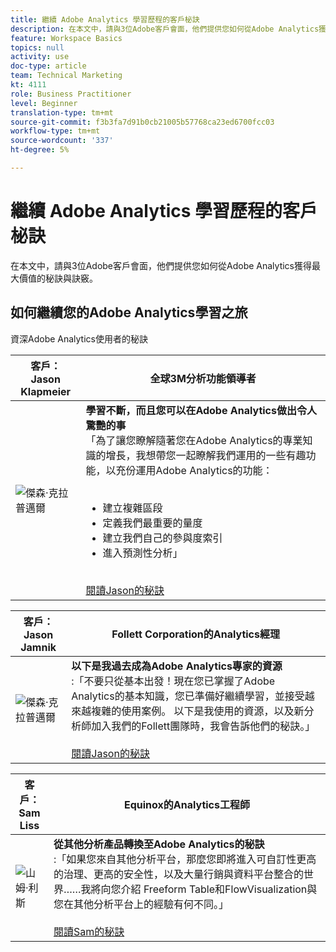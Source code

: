 ```yaml
---
title: 繼續 Adobe Analytics 學習歷程的客戶柲訣
description: 在本文中，請與3位Adobe客戶會面，他們提供您如何從Adobe Analytics獲得最大價值的秘訣與訣竅。
feature: Workspace Basics
topics: null
activity: use
doc-type: article
team: Technical Marketing
kt: 4111
role: Business Practitioner
level: Beginner
translation-type: tm+mt
source-git-commit: f3b3fa7d91b0cb21005b57768ca23ed6700fcc03
workflow-type: tm+mt
source-wordcount: '337'
ht-degree: 5%

---
```



# 繼續 Adobe Analytics 學習歷程的客戶柲訣

在本文中，請與3位Adobe客戶會面，他們提供您如何從Adobe Analytics獲得最大價值的秘訣與訣竅。

## 如何繼續您的Adobe Analytics學習之旅

資深Adobe Analytics使用者的秘訣

| 客戶：<br>Jason Klapmeier | 全球3M分析功能領導者 |
|------------|------------|
| ![傑森·克拉普邁爾](assets/jasonklapmeier.jpg) | **學習不斷，而且您可以在Adobe Analytics做出令人驚艷的事** <br> 「為了讓您瞭解隨著您在Adobe Analytics的專業知識的增長，我想帶您一起瞭解我們運用的一些有趣功能，以充份運用Adobe Analytics的功能：  <br><br><ul><li>建立複雜區段</li><li>定義我們最重要的量度</li><li>建立我們自己的參與度索引</li><li>進入預測性分析」</li></ul><br>[閱讀Jason的秘訣](https://experienceleaguecommunities.adobe.com/t5/Adobe-Analytics-Discussions/Incredible-Things-You-Can-Do-in-Adobe-Analytics/td-p/354333) |

| 客戶：<br>Jason Jamnik | Follett Corporation的Analytics經理 |
|------------|------------|
| ![傑森·克拉普邁爾](assets/jasonjamnik.jpg) | **以下是我過去成為Adobe Analytics專家的資源** <br> :「不要只從基本出發！現在您已掌握了Adobe Analytics的基本知識，您已準備好繼續學習，並接受越來越複雜的使用案例。 以下是我使用的資源，以及新分析師加入我們的Follett團隊時，我會告訴他們的秘訣。」<br><br>[閱讀Jason的秘訣](https://experienceleaguecommunities.adobe.com/t5/Adobe-Analytics-Discussions/Here-are-the-resources-I-used-to-become-an-expert-at-using-Adobe/m-p/354226) |

| 客戶：<br>Sam Liss | Equinox的Analytics工程師 |
|------------|------------|
| ![山姆·利斯](assets/samliss.jpg) | **從其他分析產品轉換至Adobe Analytics的秘訣** <br> :「如果您來自其他分析平台，那麼您即將進入可自訂性更高的治理、更高的安全性，以及大量行銷與資料平台整合的世界……我將向您介紹  Freeform   Table和FlowVisualization與您在其他分析平台上的經驗有何不同。」<br><br>[閱讀Sam的秘訣](https://experienceleaguecommunities.adobe.com/t5/Adobe-Analytics-Discussions/An-Analyst-s-Quick-Start-Guide-Switching-to-Adobe/td-p/354312) |
